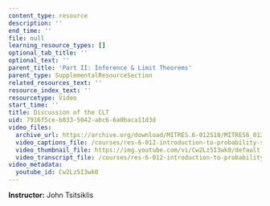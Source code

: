 ```yaml
---
content_type: resource
description: ''
end_time: ''
file: null
learning_resource_types: []
optional_tab_title: ''
optional_text: ''
parent_title: 'Part II: Inference & Limit Theorems'
parent_type: SupplementalResourceSection
related_resources_text: ''
resource_index_text: ''
resourcetype: Video
start_time: ''
title: Discussion of the CLT
uid: 7916f5ce-b833-5042-abc6-6a0baca11d3d
video_files:
  archive_url: https://archive.org/download/MITRES.6-012S18/MITRES6_012S18_L19-03_300k.mp4
  video_captions_file: /courses/res-6-012-introduction-to-probability-spring-2018/8840605b06975ef3ad525d8b428cc13e_Cw2Lz5I3wk0.vtt
  video_thumbnail_file: https://img.youtube.com/vi/Cw2Lz5I3wk0/default.jpg
  video_transcript_file: /courses/res-6-012-introduction-to-probability-spring-2018/562fa64c75231824af4b71bad67d16a2_Cw2Lz5I3wk0.pdf
video_metadata:
  youtube_id: Cw2Lz5I3wk0
---
```


**Instructor:** John Tsitsiklis
